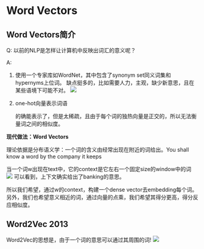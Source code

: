 # Word Vectors
## Word Vectors简介

Q: 以前的NLP是怎样让计算机中反映出词汇的意义呢？

A: 
1. 使用一个专家库如WordNet，其中包含了synonym set同义词集和hypernyms上位词。
   缺点挺多的，比如需要人力，主观，缺少新意思，且在某些语境下可能不对。
![](./assets/image-20241115014910319.png)
2. one-hot向量表示词语

   的确能表示了，但是太稀疏，且由于每个词的独热向量是正交的，所以无法衡量词之间的相似度。

**现代做法：Word Vectors**

理论依据是分布语义学：一个词的含义由经常出现在附近的词给出。You shall know a word by the company it keeps

当一个词w出现在text中，它的context是它左右一个固定size的window中的词
![](./assets/image-20241115015605935.png)
可以看到，上下文确实给出了banking的意思。

所以我们希望，通过w的context，构建一个dense vector去embedding每个词。另外，我们也希望意义相近的词，通过向量的点乘，我们希望其得分更高，得分反应相似度。

## Word2Vec 2013

Word2Vec的思想是，由于一个词的意思可以通过其周围的词!
![](assets/Pasted%20image%2020241115211602.webp)
